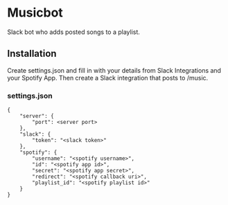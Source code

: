 # Musicbot
Slack bot who adds posted songs to a playlist.

## Installation
Create settings.json and fill in with your details from Slack Integrations and your Spotify App. Then create a Slack integration that posts to <your url>/music.

### settings.json
```
{
	"server": {
		"port": <server port>
	},
	"slack": {
		"token": "<slack token>"
	},
	"spotify": {
		"username": "<spotify username>",
		"id": "<spotify app id>",
		"secret": "<spotify app secret>",
		"redirect": "<spotify callback uri>",
		"playlist_id": "<spotify playlist id>"
	}
}
```